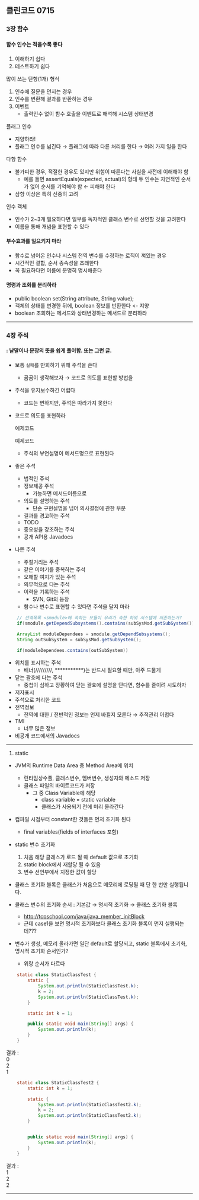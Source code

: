 ## 클린코드 0715

### 3장 함수

#### 함수 인수는 적을수록 좋다

1. 이해하기 쉽다
2. 테스트하기 쉽다

많이 쓰는 단항(1개) 형식

1. 인수에 질문을 던지는 경우
2. 인수를 변환해 결과를 반환하는 경우
3. 이벤트
    - 출력인수 없이 함수 호출을 이벤트로 해석해 시스템 상태변경

플래그 인수

- 지양하라!
- 플래그 인수를 넘긴다 → 플래그에 따라 다른 처리를 한다 → 여러 가지 일을 한다

다항 함수

- 불가피한 경우, 적절한 경우도 있지만 위험이 따른다는 사실을 사전에 이해해야 함
    - 예를 들면 assertEquals(expected, actual)의 형태
    두 인수는 자연적인 순서가 없어 순서를 기억해야 함 ← 피해야 한다
- 삼항 이상은 특히 신중히 고려

인수 객체

- 인수가 2~3개 필요하다면 일부를 독자적인 클래스 변수로 선언할 것을 고려한다
- 이름을 통해 개념을 표현할 수 있다

#### 부수효과를 일으키지 마라
* 함수로 넘어온 인수나 시스템 전역 변수를 수정하는 로직이 껴있는 경우
* 시간적인 결합, 순서 종속성을 초래한다
* 꼭 필요하다면 이름에 분명히 명시해준다

#### 명령과 조회를 분리하라
* public boolean set(String attribute, String value);
* 객체의 상태를 변경한 뒤에, boolean 정보를 반환한다 <- 지양
* boolean 조회하는 메서드와 상태변경하는 메서드로 분리하라

---

### 4장 주석

#### : 낱말이나 문장의 뜻을 쉽게 풀이함. 또는 그런 글.

- 보통 `실패`를 만회하기 위해 주석을 쓴다
    - 곰곰이 생각해보자 → 코드로 의도를 표현할 방법을
- 주석을 유지보수하긴 어렵다
    - 코드는 변하지만, 주석은 따라가지 못한다
- 코드로 의도를 표현하라

    예제코드

    예제코드

    - 주석의 부연설명이 메서드명으로 표현된다
- 좋은 주석
    - 법적인 주석
    - 정보제공 주석
        - 가능하면 메서드이름으로
    - 의도를 설명하는 주석
        - 단순 구현설명을 넘어 의사결정에 관한 부분
    - 결과를 경고하는 주석
    - TODO
    - 중요성을 강조하는 주석
    - 공개 API용 Javadocs
- 나쁜 주석
    - 주절거리는 주석
    - 같은 이야기를 중복하는 주석
    - 오해할 여지가 있는 주석
    - 의무적으로 다는 주석
    - 이력을 기록하는 주석
        - SVN, Git의 등장
    - 함수나 변수로 표현할 수 있다면 주석을 달지 마라

```java
    // 전역목록 <smodule>에 속하는 모듈이 우리가 속한 하위 시스템에 의존하는가?
    if(smodule.getDependSubsystems().contains(subSysMod.getSubSystem()))
```

```java
    ArrayList moduleDependees = smodule.getDependSubsystems();
    String outSubSystem = subSysMod.getSubSystem();
    
    if(moduleDependees.contains(outSubSystem))
```
        
- 위치를 표시하는 주석
    - 배너(/////////, ***********)는 반드시 필요할 때만, 아주 드물게
- 닫는 괄호에 다는 주석
    - 중첩이 심하고 장황하여 닫는 괄호에 설명을 단다면,
    함수를 줄이려 시도하자
- 저자표시
- 주석으로 처리한 코드
- 전역정보
    - 전역에 대한 / 전반적인 정보는 언제 바뀔지 모른다 → 추적관리 어렵다
- TMI
    - 너무 많은 정보
- 비공개 코드에서의 Javadocs

---
1. static 










* JVM의 Runtime Data Area 중 Method Area에 위치
    * 런타임상수풀, 클래스변수, 멤버변수, 생성자와 메소드 저장
    * 클래스 파일의 바이트코드가 저장
        * 그 중 Class Variable에 해당
            * class variable = static variable
            * 클래스가 사용되기 전에 미리 올라간다
* 컴파일 시점부터 constant한 것들은 먼저 초기화 된다
    * final variables(fields of interfaces 포함)
* static 변수 초기화
    1. 처음 해당 클래스가 로드 될 때 default 값으로 초기화
    2. static block에서 재할당 될 수 있음
    3. 변수 선언부에서 지정한 값이 할당
* 클래스 초기화 블록은 클래스가 처음으로 메모리에 로딩될 때 단 한 번만 실행됩니다.


* 클래스 변수의 초기화 순서 : 기본값 → 명시적 초기화 → 클래스 초기화 블록
    * http://tcpschool.com/java/java_member_initBlock
    * 근데 case1을 보면 명시적 초기화보다 클래스 초기화 블록이 먼저 실행되는데???
* 변수가 생성, 메모리 올라가면 일단 default로 할당되고, static 블록에서 초기화, 명시적 초기화 순서인가?
    * 위랑 순서가 다르다

```java
    static class StaticClassTest {
        static {
            System.out.println(StaticClassTest.k);
            k = 2;
            System.out.println(StaticClassTest.k);
        }

        static int k = 1;

        public static void main(String[] args) {
            System.out.println(k);
        }
    }
```    
결과 :  
0  
2  
1  

```java
    static class StaticClassTest2 {
        static int k = 1;

        static {
            System.out.println(StaticClassTest2.k);
            k = 2;
            System.out.println(StaticClassTest2.k);
        }


        public static void main(String[] args) {
            System.out.println(k);
        }
    }
``` 

결과 :  
1  
2  
2

---
